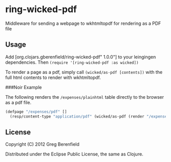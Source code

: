 # ring-wicked-pdf

Middleware for sending a webpage to wkhtmltopdf for rendering as a PDF
file

## Usage

Add [org.clojars.gberenfield/ring-wicked-pdf" 1.0.0"] to your leingingen dependencies.
Then `(require '[ring-wicked-pdf :as wicked])`

To render a page as a pdf, simply call `(wicked/as-pdf [contents])` with
the full html contents to render with wkhtmltopdf.

###Noir Example

The following renders the `/expenses/plainhtml` table directly to the
browser as a pdf file.
```clojure
(defpage "/expenses/pdf" []
  (resp/content-type "application/pdf" (wicked/as-pdf (render "/expenses-plainhtml"))))
```
## License

Copyright (C) 2012 Greg Berenfield

Distributed under the Eclipse Public License, the same as Clojure.
